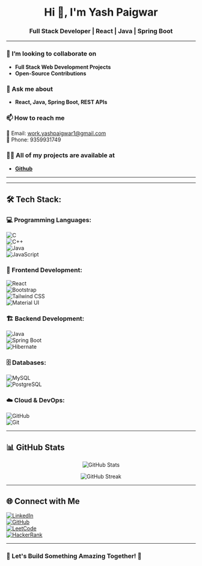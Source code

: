 <h1 align="center">Hi 👋, I'm Yash Paigwar</h1>
<h3 align="center">Full Stack Developer | React | Java | Spring Boot</h3>

---



### 👯 I’m looking to collaborate on  
- **Full Stack Web Development Projects**  
- **Open-Source Contributions**

### 💬 Ask me about  
- **React, Java, Spring Boot, REST APIs**

### 📫 How to reach me  
📧 Email: [work.yashpaigwar1@gmail.com](mailto:work.yashpaigwar1@gmail.com)  
📱 Phone: 9359931749  

### 👨‍💻 All of my projects are available at  
- **[Github](https://github.com/YashPaigwar1)**

---
---
## 🛠 Tech Stack:

### 💻 Programming Languages:  
![C](https://img.shields.io/badge/C-00599C?style=flat&logo=c&logoColor=white)  
![C++](https://img.shields.io/badge/C++-00599C?style=flat&logo=c%2B%2B&logoColor=white)  
![Java](https://img.shields.io/badge/Java-ED8B00?style=flat&logo=java&logoColor=white)  
![JavaScript](https://img.shields.io/badge/JavaScript-F7DF1E?style=flat&logo=javascript&logoColor=black)  

### 🎨 Frontend Development:  
![React](https://img.shields.io/badge/React-20232A?style=flat&logo=react&logoColor=61DAFB)  
![Bootstrap](https://img.shields.io/badge/Bootstrap-563D7C?style=flat&logo=bootstrap&logoColor=white)  
![Tailwind CSS](https://img.shields.io/badge/Tailwind_CSS-38B2AC?style=flat&logo=tailwind-css&logoColor=white)  
![Material UI](https://img.shields.io/badge/Material_UI-0081CB?style=flat&logo=material-ui&logoColor=white)  

### 🏗️ Backend Development:  
![Java](https://img.shields.io/badge/Java-ED8B00?style=flat&logo=java&logoColor=white)  
![Spring Boot](https://img.shields.io/badge/Spring_Boot-6DB33F?style=flat&logo=spring-boot&logoColor=white)  
![Hibernate](https://img.shields.io/badge/Hibernate-59666C?style=flat&logo=hibernate&logoColor=white)  

### 🗄️ Databases:  
![MySQL](https://img.shields.io/badge/MySQL-4479A1?style=flat&logo=mysql&logoColor=white)  
![PostgreSQL](https://img.shields.io/badge/PostgreSQL-336791?style=flat&logo=postgresql&logoColor=white)  
 

### ☁️ Cloud & DevOps:  
![GitHub](https://img.shields.io/badge/GitHub-181717?style=flat&logo=github&logoColor=white)  
![Git](https://img.shields.io/badge/Git-F05032?style=flat&logo=git&logoColor=white)  

---

## 📊 GitHub Stats  
<p align="center">
  <img src="https://github-readme-stats.vercel.app/api?username=YashPaigwar1&show_icons=true&theme=tokyonight" alt="GitHub Stats" />
</p>

<p align="center">
  <img src="https://github-readme-streak-stats.herokuapp.com/?user=YashPaigwar1&theme=tokyonight" alt="GitHub Streak" />
</p>

---

## 🌐 Connect with Me  

[![LinkedIn](https://img.shields.io/badge/LinkedIn-0077B5?style=flat&logo=linkedin&logoColor=white)](https://linkedin.com/in/yash-paigwar-130a2522a)  
[![GitHub](https://img.shields.io/badge/GitHub-181717?style=flat&logo=github&logoColor=white)](https://github.com/YashPaigwar1)  
[![LeetCode](https://img.shields.io/badge/LeetCode-FFA116?style=flat&logo=leetcode&logoColor=black)](https://leetcode.com/u/YashPaigwar/)  
[![HackerRank](https://img.shields.io/badge/HackerRank-2EC866?style=flat&logo=hackerrank&logoColor=white)](https://www.hackerrank.com/profile/123yashpaigwar)  

---

### **📢 Let's Build Something Amazing Together! 🚀**  


<!---
YashPaigwar1/YashPaigwar1 is a ✨ special ✨ repository because its `README.md` (this file) appears on your GitHub profile.
You can click the Preview link to take a look at your changes.
--->
